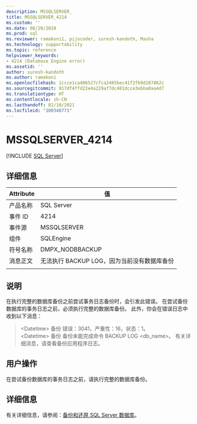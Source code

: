 ```yaml
---
description: MSSQLSERVER_
title: MSSQLSERVER_4214
ms.custom: ''
ms.date: 08/20/2020
ms.prod: sql
ms.reviewer: ramakoni1, pijocoder, suresh-kandoth, Masha
ms.technology: supportability
ms.topic: reference
helpviewer_keywords:
- 4214 (Database Engine error)
ms.assetid: ''
author: suresh-kandoth
ms.author: ramakoni
ms.openlocfilehash: 1ccce1ca406527cfca2485bec41f2fb9d287862c
ms.sourcegitcommit: 917df4ffd22e4a229af7dc481dcce3ebba0aa4d7
ms.translationtype: HT
ms.contentlocale: zh-CN
ms.lasthandoff: 02/10/2021
ms.locfileid: "100348771"
---
```

# <a name="mssqlserver_4214"></a>MSSQLSERVER_4214
 [!INCLUDE [SQL Server](../../includes/applies-to-version/sqlserver.md)]

## <a name="details"></a>详细信息

|Attribute|值|
|---|---|
|产品名称|SQL Server|
|事件 ID|4214|
|事件源|MSSQLSERVER|
|组件|SQLEngine|
|符号名称|DMPX_NODBBACKUP|
|消息正文|无法执行 BACKUP LOG，因为当前没有数据库备份|
||

## <a name="explanation"></a>说明

在执行完整的数据库备份之前尝试事务日志备份时，会引发此错误。 在尝试备份数据库的事务日志之前，必须执行完整的数据库备份。 此外，你会在错误日志中收到以下消息：

> \<Datetime> 备份    错误：3041，严重性：16，状态：1。  
\<Datetime>  备份     备份未能完成命令 BACKUP LOG \<db_name>。 有关详细消息，请查看备份应用程序日志。

## <a name="user-action"></a>用户操作

在尝试备份数据库的事务日志之前，请执行完整的数据库备份。

## <a name="more-information"></a>详细信息

有关详细信息，请参阅：[备份和还原 SQL Server 数据库](../backup-restore/back-up-and-restore-of-sql-server-databases.md)。